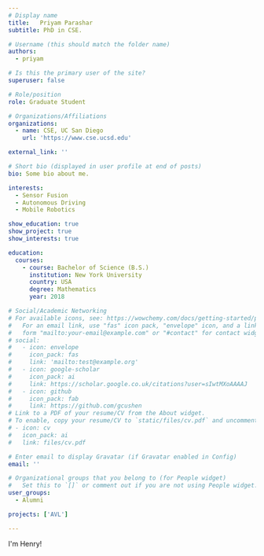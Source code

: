 ```yaml
---
# Display name
title:   Priyam Parashar      
subtitle: PhD in CSE.

# Username (this should match the folder name)
authors:
  - priyam

# Is this the primary user of the site?
superuser: false

# Role/position
role: Graduate Student

# Organizations/Affiliations
organizations:
  - name: CSE, UC San Diego
    url: 'https://www.cse.ucsd.edu'

external_link: ''

# Short bio (displayed in user profile at end of posts)
bio: Some bio about me.

interests:
  - Sensor Fusion
  - Autonomous Driving
  - Mobile Robotics

show_education: true
show_project: true
show_interests: true

education:
  courses:
    - course: Bachelor of Science (B.S.)
      institution: New York University
      country: USA
      degree: Mathematics
      year: 2018

# Social/Academic Networking
# For available icons, see: https://wowchemy.com/docs/getting-started/page-builder/#icons
#   For an email link, use "fas" icon pack, "envelope" icon, and a link in the
#   form "mailto:your-email@example.com" or "#contact" for contact widget.
# social:
#   - icon: envelope
#     icon_pack: fas
#     link: 'mailto:test@example.org'
#   - icon: google-scholar
#     icon_pack: ai
#     link: https://scholar.google.co.uk/citations?user=sIwtMXoAAAAJ
#   - icon: github
#     icon_pack: fab
#     link: https://github.com/gcushen
# Link to a PDF of your resume/CV from the About widget.
# To enable, copy your resume/CV to `static/files/cv.pdf` and uncomment the lines below.
# - icon: cv
#   icon_pack: ai
#   link: files/cv.pdf

# Enter email to display Gravatar (if Gravatar enabled in Config)
email: ''

# Organizational groups that you belong to (for People widget)
#   Set this to `[]` or comment out if you are not using People widget.
user_groups:
  - Alumni

projects: ['AVL']

---
```


I'm Henry!